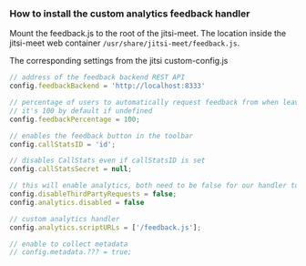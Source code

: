 ### How to install the custom analytics feedback handler


Mount the feedback.js to the root of the jitsi-meet. The location inside the jitsi-meet web container `/usr/share/jitsi-meet/feedback.js`.


The corresponding settings from the jitsi custom-config.js
```javascript
// address of the feedback backend REST API
config.feedbackBackend = 'http://localhost:8333'

// percentage of users to automatically request feedback from when leaving the call
// it's 100 by default if undefined
config.feedbackPercentage = 100;

// enables the feedback button in the toolbar
config.callStatsID = 'id';

// disables CallStats even if callStatsID is set
config.callStatsSecret = null;

// this will enable analytics, both need to be false for our handler to work
config.disableThirdPartyRequests = false;
config.analytics.disabled = false

// custom analytics handler
config.analytics.scriptURLs = ['/feedback.js'];

// enable to collect metadata
// config.metadata.??? = true;
```